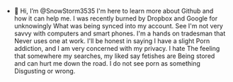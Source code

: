 - 👋 Hi, I’m @SnowStorm3535
 I'm here to learn more about Github and how it can help me.
I was recently burned by Dropbox and Google for unknowingly
What was being synced into my account. See I'm not very savvy 
with computers and smart phones. I'm a hands on tradesman that 
Never uses one at work. I'll be honest in saying I have a slight 
Porn addiction, and I am very concerned with my privacy. I hate
The feeling that somewhere my searches, my liked say fetishes are
Being stored and can hurt me down the road. I do not see porn as something 
Disgusting or wrong.
<!---
SnowStorm3535/SnowStorm3535 is a ✨ special ✨ repository because its `README.md` (this file) appears on your GitHub profile.
You can click the Preview link to take a look at your changes.
--->
